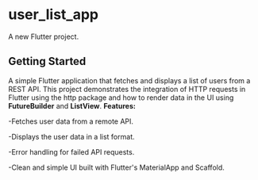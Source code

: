 # user_list_app

A new Flutter project.

## Getting Started
A simple Flutter application that fetches and displays a list of users from a REST API. This project demonstrates the integration of HTTP requests in Flutter using the http package and how to render data in the UI using **FutureBuilder** and **ListView**.
**Features:**

-Fetches user data from a remote API.

-Displays the user data in a list format.

-Error handling for failed API requests.

-Clean and simple UI built with Flutter's MaterialApp and Scaffold.
